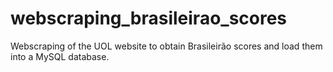 # webscraping_brasileirao_scores
 Webscraping of the UOL website to obtain Brasileirão scores and load them into a MySQL database.
